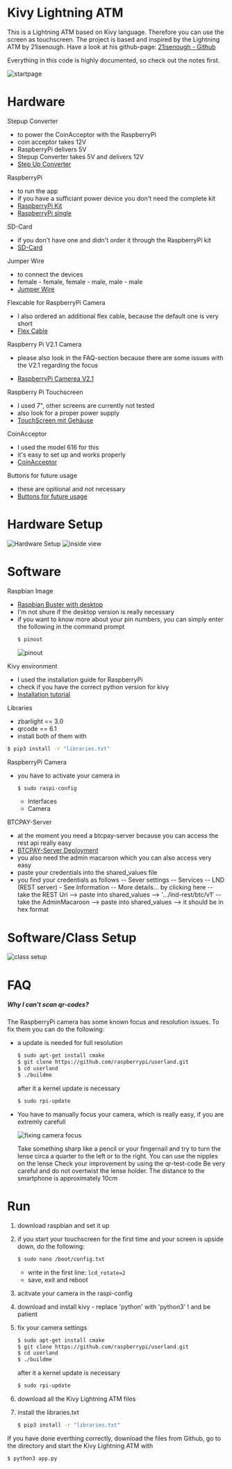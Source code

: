 # Kivy Lightning ATM
This is a Lightning ATM based on Kivy language. Therefore you can use the screen as touchscreen.
The project is based and inspired by the Lightning ATM by 21isenough. Have a look at his github-page: [21isenough - Github](https://github.com/21isenough/LightningATM)

Everything in this code is highly documented, so check out the notes first.

![startpage](media/Startpage.png)

# Hardware
Stepup Converter
*  to power the CoinAcceptor with the RaspberryPi
*  coin acceptor takes 12V
*  RaspberryPi delivers 5V
*  Stepup Converter takes 5V and delivers 12V
*  [Step Up Converter](https://www.amazon.de/gp/product/B07MKGN6M4/ref=ppx_yo_dt_b_asin_title_o08_s00?ie=UTF8&psc=1)

RaspberryPi
* to run the app
* if you have a sufficiant power device you don't need the complete kit
* [RaspberryPi Kit](https://www.amazon.de/UCreate-Raspberry-Pi-Desktop-Starter/dp/B07BNPZVR7/ref=sr_1_5?__mk_de_DE=%C3%85M%C3%85%C5%BD%C3%95%C3%91&dchild=1&keywords=raspberry+pi+3b%2B&qid=1586543795&sr=8-5)
* [RaspberryPi single](https://www.amazon.de/Raspberry-1373331-Modell-Mainboard-1GB/dp/B07BFH96M3/ref=sr_1_5?__mk_de_DE=%C3%85M%C3%85%C5%BD%C3%95%C3%91&dchild=1&keywords=%22raspberry+pi+3b%2B%22&qid=1586544121&sr=8-5)

SD-Card
* if you don't have one and didn't order it through the RaspberryPi kit
* [SD-Card](https://www.amazon.de/gp/product/B073JWXGNT/ref=ppx_yo_dt_b_asin_title_o04_s01?ie=UTF8&psc=1)

Jumper Wire
* to connect the devices
* female - female, female - male, male - male
* [Jumper Wire](https://www.amazon.de/gp/product/B01EV70C78/ref=ppx_yo_dt_b_asin_title_o03_s00?ie=UTF8&psc=1)

Flexcable for RaspberryPi Camera
* I also ordered an additional flex cable, because the default one is very short
* [Flex Cable](https://www.amazon.de/gp/product/B01N5RS4R2/ref=ppx_yo_dt_b_asin_title_o02_s00?ie=UTF8&psc=1)

Raspberry Pi V2.1 Camera
* please also look in the FAQ-section because there are some issues with the V2.1 regarding the focus

* [RaspberryPi Camerea V2.1](https://www.amazon.de/gp/product/B01ER2SKFS/ref=ppx_yo_dt_b_asin_title_o03_s01?ie=UTF8&psc=1)

Raspberry Pi Touchscreen
* I used 7", other screens are currently not tested
* also look for a proper power supply
* [TouchScreen mit Gehäuse](https://www.amazon.de/Raspberry-Pi-Touchscreen-Display-Geh%C3%A4use/dp/B01M0AT5O5/ref=sr_1_15?__mk_de_DE=%C3%85M%C3%85%C5%BD%C3%95%C3%91&dchild=1&keywords=raspberry+pi+3&qid=1586543678&sr=8-15)

CoinAcceptor
* I used the model 616 for this
* it's easy to set up and works properly
* [CoinAcceptor](https://www.amazon.de/gp/product/B07DKBF1ZV/ref=ppx_yo_dt_b_asin_title_o01_s01?ie=UTF8&psc=1)

Buttons for future usage
* these are opitional and not necessary
* [Buttons for future usage](https://www.amazon.de/gp/product/B07N1N1T7R/ref=ppx_yo_dt_b_asin_title_o03_s00?ie=UTF8&psc=1)

# Hardware Setup

![Hardware Setup](media/hardwaresetup.png)
![inside view](media/insideview.jpg)

# Software
Raspbian Image
* [Raspbian Buster with desktop](https://www.raspberrypi.org/downloads/raspbian/)
* I'm not shure if the desktop version is really necessary
* if you want to know more about your pin numbers, you can simply enter the following in the command prompt
    ```sh
    $ pinout
    ```
    ![pinout](media/pinout.png)

Kivy environment
* I used the installation guide for RaspberryPi
* check if you have the correct python version for kivy
* [Installation tutorial](https://kivy.org/doc/stable/installation/installation-rpi.html)

Libraries
* zbarlight == 3.0
* qrcode == 6.1
* install both of them with 
```sh
$ pip3 install -r "libraries.txt"
```

RaspberryPi Camera
* you have to activate your camera in 
    ```sh
    $ sudo raspi-config
    ```
    - Interfaces
    - Camera

BTCPAY-Server
* at the moment you need a btcpay-server because you can access the rest api really easy
* [BTCPAY-Server Deployment](https://docs.btcpayserver.org/deployment/deployment)
* you also need the admin macaroon which you can also access very easy
* paste your credentials into the shared_values file
* you find your credentials as follows
-- Sever settings
-- Services
-- LND (REST server) - See Information
-- More details... by clicking here
-- take the REST Uri --> paste into shared_values --> '.../lnd-rest/btc/v1'
-- take the AdminMacaroon --> paste into shared_values --> it should be in hex format

# Software/Class Setup

![class setup](media/class_setup.png)

# FAQ

##### Why I can't scan qr-codes?
The RaspberryPi camera has some known focus and resolution issues. To fix them you can do the following:
* a update is needed for full resolution
    ```sh 
    $ sudo apt-get install cmake
    $ git clone https://github.com/raspberrypi/userland.git
    $ cd userland
    $ ./buildme
    ```
    after it a kernel update is necessary
    ```sh
    $ sudo rpi-update
    ```
* You have to manually focus your camera, which is         really easy, if you are extremly carefull

    ![fixing camera focus](media/fixingcamerafocus.png)
    
    Take something sharp like a pencil or your fingernail and try to turn the lense circa a quarter to the left or to the right.
    You can use the nipples on the lense
    Check your improvement by using the qr-test-code
    Be very careful and do not overtwist the lense holder. The distance to the smartphone is approximately 10cm

# Run

1. download raspbian and set it up
2. if you start your touchscreen for the first time and your screen is upside down, do the following:
    ```sh
    $ sudo nano /boot/config.txt
    ```
    - write in the first line: ```lcd_rotate=2```
    - save, exit and reboot
    
3. acitvate your camera in the raspi-config
4. download and install kivy - replace 'python' with 'python3' ! and be patient
5. fix your camera settings
    ```sh 
    $ sudo apt-get install cmake
    $ git clone https://github.com/raspberrypi/userland.git
    $ cd userland
    $ ./buildme
    ```
    after it a kernel update is necessary
    ```sh
    $ sudo rpi-update
    ```
6. download all the Kivy Lightning ATM files
7. install the libraries.txt
    ```sh
    $ pip3 install -r "libraries.txt"
    ```
If you have done everthing correctly, download the files from Github, go to the directory and start the Kivy Lightning ATM with
```sh
$ python3 app.py
```

